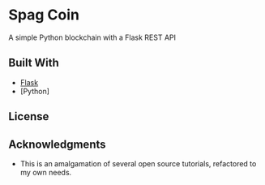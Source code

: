 # Spag Coin 

A simple Python blockchain with a Flask REST API

## Built With

* [Flask](https://flask.palletsprojects.com/en/1.1.x/) 
* [Python]
## License



## Acknowledgments

* This is an amalgamation of several open source tutorials, refactored to my own needs.

